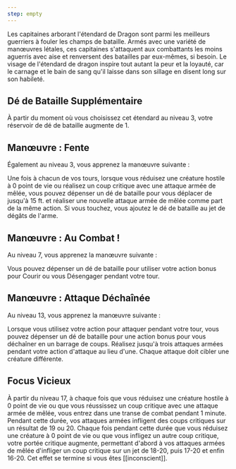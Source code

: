 ```yaml
---
step: empty
---
```

Les capitaines arborant l'étendard de Dragon sont parmi les meilleurs guerriers à fouler les champs de bataille. Armés avec une variété de manœuvres létales, ces capitaines s'attaquent aux combattants les moins aguerris avec aise et renversent des batailles par eux-mêmes, si besoin. Le visage de l'étendard de dragon inspire tout autant la peur et la loyauté, car le carnage et le bain de sang qu'il laisse dans son sillage en disent long sur son habileté.

## Dé de Bataille Supplémentaire

À partir du moment où vous choisissez cet étendard au niveau 3, votre réservoir de dé de bataille augmente de 1.

## Manœuvre : Fente

Également au niveau 3, vous apprenez la manœuvre suivante :

Une fois à chacun de vos tours, lorsque vous réduisez une créature hostile à 0 point de vie ou réalisez un coup critique avec une attaque armée de mêlée, vous pouvez dépenser un dé de bataille pour vous déplacer de jusqu'à 15 ft. et réaliser une nouvelle attaque armée de mêlée comme part de la même action. Si vous touchez, vous ajoutez le dé de bataille au jet de dégâts de l'arme.

## Manœuvre : Au Combat !

Au niveau 7, vous apprenez la manœuvre suivante :

Vous pouvez dépenser un dé de bataille pour utiliser votre action bonus pour Courir ou vous Désengager pendant votre tour.

## Manœuvre : Attaque Déchaînée 

Au niveau 13, vous apprenez la manœuvre suivante :

Lorsque vous utilisez votre action pour attaquer pendant votre tour, vous pouvez dépenser un dé de bataille pour une action bonus pour vous déchaîner en un barrage de coups. Réalisez jusqu'à trois attaques armées pendant votre action d'attaque au lieu d'une. Chaque attaque doit cibler une créature différente.

## Focus Vicieux

À partir du niveau 17, à chaque fois que vous réduisez une créature hostile à 0 point de vie ou que vous réussissez un coup critique avec une attaque armée de mêlée, vous entrez dans une transe de combat pendant 1 minute. Pendant cette durée, vos attaques armées infligent des coups critiques sur un résultat de 19 ou 20. Chaque fois pendant cette durée que vous réduisez une créature à 0 point de vie ou que vous infligez un autre coup critique, votre portée critique augmente, permettant d'abord à vos attaques armées de mêlée d'infliger un coup critique sur un jet de 18-20, puis 17-20 et enfin 16-20. Cet effet se termine si vous êtes [[inconscient]].